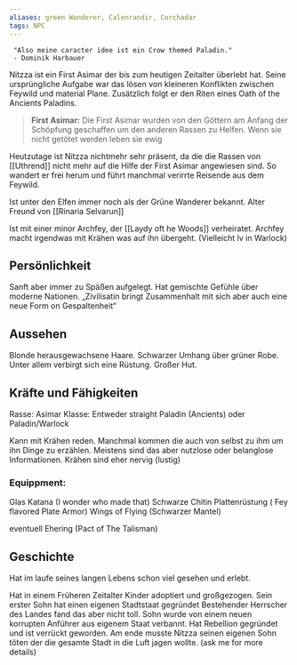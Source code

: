 ```yaml
---
aliases: green Wanderer, Calenrandir, Corchadar 
tags: NPC
---
```

	 "Also meine caracter idee ist ein Crow themed Paladin." 
	 - Dominik Harbauer

Nitzza ist ein First Asimar der bis zum heutigen Zeitalter überlebt hat. Seine ursprüngliche Aufgabe war das lösen von kleineren Konflikten zwischen Feywild und material Plane. Zusätzlich folgt er den Riten eines Oath of the Ancients Paladins.

>**First Asimar:**
Die First Asimar wurden von den Göttern am Anfang der Schöpfung geschaffen um den anderen Rassen zu Helfen. Wenn sie nicht getötet werden leben sie ewig

Heutzutage ist Nitzza  nichtmehr sehr präsent, da die die Rassen von [[Uthrend]]  nicht mehr auf die Hilfe der First Asimar angewiesen sind. So wandert er frei herum und führt manchmal verirrte Reisende aus dem Feywild.

Ist unter den Elfen  immer noch als der Grüne Wanderer bekannt.
Alter Freund von [[Rinaria Selvarun]]

Ist mit einer minor Archfey, der [[Laydy oft he Woods]] verheiratet.
Archfey macht irgendwas mit Krähen was auf ihn übergeht. (Vielleicht lv in Warlock)


## Persönlichkeit
Sanft aber immer zu Späßen aufgelegt.
Hat gemischte Gefühle über moderne Nationen. „Zivilisatin bringt Zusammenhalt mit sich aber auch eine neue Form on Gespaltenheit“

## Aussehen
Blonde herausgewachsene Haare.
Schwarzer Umhang über grüner Robe.
Unter allem verbirgt sich eine Rüstung.
Großer Hut.

## Kräfte und Fähigkeiten
Rasse: Asimar
Klasse: Entweder straight Paladin (Ancients) oder Paladin/Warlock

Kann mit Krähen reden. Manchmal kommen die auch von selbst zu ihm um ihn Dinge zu erzählen. Meistens sind das aber nutzlose oder belanglose Informationen. Krähen sind eher nervig (lustig)

### Equippment:
Glas Katana (I wonder who made that)
Schwarze Chitin Plattenrüstung ( Fey flavored Plate Armor)
Wings of Flying (Schwarzer Mantel)

eventuell Ehering (Pact of The Talisman)

## Geschichte
Hat im laufe seines langen Lebens schon viel gesehen und erlebt.

Hat in einem Früheren Zeitalter Kinder adoptiert und großgezogen.
Sein erster Sohn hat einen eigenen Stadtstaat gegründet
Bestehender Herrscher des Landes fand das aber nicht toll.
Sohn wurde von einem neuen korrupten Anführer aus eigenem Staat verbannt.
Hat Rebellion gegründet und ist verrückt geworden.
Am ende musste Nitzza seinen eigenen Sohn töten der die gesamte Stadt in die Luft jagen wollte.
(ask me for more details)

